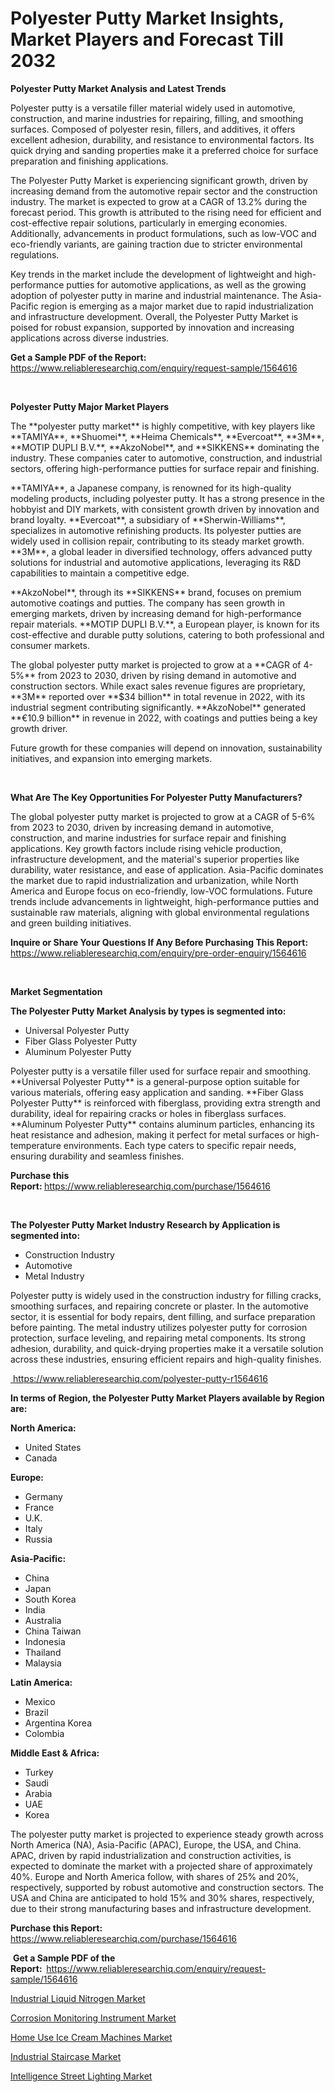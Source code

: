 <p><h1>Polyester Putty Market Insights, Market Players and Forecast Till 2032</h1></p><p><strong>Polyester Putty Market Analysis and Latest Trends</strong></p>
<p><p>Polyester putty is a versatile filler material widely used in automotive, construction, and marine industries for repairing, filling, and smoothing surfaces. Composed of polyester resin, fillers, and additives, it offers excellent adhesion, durability, and resistance to environmental factors. Its quick drying and sanding properties make it a preferred choice for surface preparation and finishing applications.</p><p>The Polyester Putty Market is experiencing significant growth, driven by increasing demand from the automotive repair sector and the construction industry. The market is expected to grow at a CAGR of 13.2% during the forecast period. This growth is attributed to the rising need for efficient and cost-effective repair solutions, particularly in emerging economies. Additionally, advancements in product formulations, such as low-VOC and eco-friendly variants, are gaining traction due to stricter environmental regulations.</p><p>Key trends in the market include the development of lightweight and high-performance putties for automotive applications, as well as the growing adoption of polyester putty in marine and industrial maintenance. The Asia-Pacific region is emerging as a major market due to rapid industrialization and infrastructure development. Overall, the Polyester Putty Market is poised for robust expansion, supported by innovation and increasing applications across diverse industries.</p></p>
<p><strong>Get a Sample PDF of the Report:&nbsp;</strong> <a href="https://www.reliableresearchiq.com/enquiry/request-sample/1564616?utm_campaign=1140&utm_medium=2&utm_source=Github&utm_content=ia&utm_term=25012025&utm_id=polyester-putty">https://www.reliableresearchiq.com/enquiry/request-sample/1564616</a></p>
<p>&nbsp;</p>
<p><strong>Polyester Putty Major Market Players</strong></p>
<p><p>The **polyester putty market** is highly competitive, with key players like **TAMIYA**, **Shuomei**, **Heima Chemicals**, **Evercoat**, **3M**, **MOTIP DUPLI B.V.**, **AkzoNobel**, and **SIKKENS** dominating the industry. These companies cater to automotive, construction, and industrial sectors, offering high-performance putties for surface repair and finishing.</p><p>**TAMIYA**, a Japanese company, is renowned for its high-quality modeling products, including polyester putty. It has a strong presence in the hobbyist and DIY markets, with consistent growth driven by innovation and brand loyalty. **Evercoat**, a subsidiary of **Sherwin-Williams**, specializes in automotive refinishing products. Its polyester putties are widely used in collision repair, contributing to its steady market growth. **3M**, a global leader in diversified technology, offers advanced putty solutions for industrial and automotive applications, leveraging its R&D capabilities to maintain a competitive edge.</p><p>**AkzoNobel**, through its **SIKKENS** brand, focuses on premium automotive coatings and putties. The company has seen growth in emerging markets, driven by increasing demand for high-performance repair materials. **MOTIP DUPLI B.V.**, a European player, is known for its cost-effective and durable putty solutions, catering to both professional and consumer markets.</p><p>The global polyester putty market is projected to grow at a **CAGR of 4-5%** from 2023 to 2030, driven by rising demand in automotive and construction sectors. While exact sales revenue figures are proprietary, **3M** reported over **$34 billion** in total revenue in 2022, with its industrial segment contributing significantly. **AkzoNobel** generated **€10.9 billion** in revenue in 2022, with coatings and putties being a key growth driver.</p><p>Future growth for these companies will depend on innovation, sustainability initiatives, and expansion into emerging markets.</p></p>
<p>&nbsp;</p>
<p><strong>What Are The Key Opportunities For Polyester Putty Manufacturers?</strong></p>
<p><p>The global polyester putty market is projected to grow at a CAGR of 5-6% from 2023 to 2030, driven by increasing demand in automotive, construction, and marine industries for surface repair and finishing applications. Key growth factors include rising vehicle production, infrastructure development, and the material's superior properties like durability, water resistance, and ease of application. Asia-Pacific dominates the market due to rapid industrialization and urbanization, while North America and Europe focus on eco-friendly, low-VOC formulations. Future trends include advancements in lightweight, high-performance putties and sustainable raw materials, aligning with global environmental regulations and green building initiatives.</p></p>
<p><strong>Inquire or Share Your Questions If Any Before Purchasing This Report:</strong> <a href="https://www.reliableresearchiq.com/enquiry/pre-order-enquiry/1564616?utm_campaign=1140&utm_medium=2&utm_source=Github&utm_content=ia&utm_term=25012025&utm_id=polyester-putty">https://www.reliableresearchiq.com/enquiry/pre-order-enquiry/1564616</a></p>
<p>&nbsp;</p>
<p><strong>Market Segmentation</strong></p>
<p><strong>The Polyester Putty Market Analysis by types is segmented into:</strong></p>
<p><ul><li>Universal Polyester Putty</li><li>Fiber Glass Polyester Putty</li><li>Aluminum Polyester Putty</li></ul></p>
<p><p>Polyester putty is a versatile filler used for surface repair and smoothing. **Universal Polyester Putty** is a general-purpose option suitable for various materials, offering easy application and sanding. **Fiber Glass Polyester Putty** is reinforced with fiberglass, providing extra strength and durability, ideal for repairing cracks or holes in fiberglass surfaces. **Aluminum Polyester Putty** contains aluminum particles, enhancing its heat resistance and adhesion, making it perfect for metal surfaces or high-temperature environments. Each type caters to specific repair needs, ensuring durability and seamless finishes.</p></p>
<p><strong>Purchase this Report:&nbsp;</strong><a href="https://www.reliableresearchiq.com/purchase/1564616?utm_campaign=1140&utm_medium=2&utm_source=Github&utm_content=ia&utm_term=25012025&utm_id=polyester-putty">https://www.reliableresearchiq.com/purchase/1564616</a></p>
<p>&nbsp;</p>
<p><strong>The Polyester Putty Market Industry Research by Application is segmented into:</strong></p>
<p><ul><li>Construction Industry</li><li>Automotive</li><li>Metal Industry</li></ul></p>
<p><p>Polyester putty is widely used in the construction industry for filling cracks, smoothing surfaces, and repairing concrete or plaster. In the automotive sector, it is essential for body repairs, dent filling, and surface preparation before painting. The metal industry utilizes polyester putty for corrosion protection, surface leveling, and repairing metal components. Its strong adhesion, durability, and quick-drying properties make it a versatile solution across these industries, ensuring efficient repairs and high-quality finishes.</p></p>
<p><a href="https://www.reliableresearchiq.com/polyester-putty-r1564616?utm_campaign=1140&utm_medium=2&utm_source=Github&utm_content=ia&utm_term=25012025&utm_id=polyester-putty">&nbsp;https://www.reliableresearchiq.com/polyester-putty-r1564616</a></p>
<p><strong>In terms of Region, the Polyester Putty Market Players available by Region are:</strong></p>
<p>
    <p> <strong> North America: </strong>
        <ul>
            <li>United States</li>
            <li>Canada</li>
        </ul>
        </p> 
    <p> <strong> Europe: </strong>
        <ul>
            <li>Germany</li>
            <li>France</li>
            <li>U.K.</li>
            <li>Italy</li>
            <li>Russia</li>
        </ul>
        </p> 
    <p> <strong> Asia-Pacific: </strong>
        <ul>
            <li>China</li>
            <li>Japan</li>
            <li>South Korea</li>
            <li>India</li>
            <li>Australia</li>
            <li>China Taiwan</li>
            <li>Indonesia</li>
            <li>Thailand</li>
            <li>Malaysia</li>
        </ul>
        </p> 
    <p> <strong> Latin America: </strong>
        <ul>
            <li>Mexico</li>
            <li>Brazil</li>
            <li>Argentina Korea</li>
            <li>Colombia</li>
        </ul>
        </p> 
    <p> <strong> Middle East & Africa: </strong>
        <ul>
            <li>Turkey</li>
            <li>Saudi</li>
            <li>Arabia</li>
            <li>UAE</li>
            <li>Korea</li>
        </ul>
    </p>
    </p>
<p><p>The polyester putty market is projected to experience steady growth across North America (NA), Asia-Pacific (APAC), Europe, the USA, and China. APAC, driven by rapid industrialization and construction activities, is expected to dominate the market with a projected share of approximately 40%. Europe and North America follow, with shares of 25% and 20%, respectively, supported by robust automotive and construction sectors. The USA and China are anticipated to hold 15% and 30% shares, respectively, due to their strong manufacturing bases and infrastructure development.</p></p>
<p><strong>Purchase this Report: </strong><a href="https://www.reliableresearchiq.com/purchase/1564616?utm_campaign=1140&utm_medium=2&utm_source=Github&utm_content=ia&utm_term=25012025&utm_id=polyester-putty">https://www.reliableresearchiq.com/purchase/1564616</a></p>
<p>&nbsp;<strong>Get a Sample PDF of the Report:&nbsp;&nbsp;</strong><a href="https://www.reliableresearchiq.com/enquiry/request-sample/1564616?utm_campaign=1140&utm_medium=2&utm_source=Github&utm_content=ia&utm_term=25012025&utm_id=polyester-putty">https://www.reliableresearchiq.com/enquiry/request-sample/1564616</a></p>
<p><strong></strong></p>
<p><p><a href="https://github.com/locarol73/Market-Research-Report-List-1/blob/main/industrial-liquid-nitrogen-market.md?utm_campaign=1140&utm_medium=2&utm_source=Github&utm_content=ia&utm_term=25012025&utm_id=polyester-putty">Industrial Liquid Nitrogen Market</a></p><p><a href="https://www.linkedin.com/pulse/comprehensive-market-analysis-corrosion-monitoring-instrument-lbnde?utm_campaign=1140&utm_medium=2&utm_source=Github&utm_content=ia&utm_term=25012025&utm_id=polyester-putty">Corrosion Monitoring Instrument Market</a></p><p><a href="https://www.linkedin.com/pulse/comprehending-rapid-growth-global-home-use-ice-cream-machines-market-mlsgc?utm_campaign=1140&utm_medium=2&utm_source=Github&utm_content=ia&utm_term=25012025&utm_id=polyester-putty">Home Use Ice Cream Machines Market</a></p><p><a href="https://github.com/lehumiston1971679/Market-Research-Report-List-1/blob/main/industrial-staircase-market.md?utm_campaign=1140&utm_medium=2&utm_source=Github&utm_content=ia&utm_term=25012025&utm_id=polyester-putty">Industrial Staircase Market</a></p><p><a href="https://www.linkedin.com/pulse/intelligence-street-lighting-market-research-key-insights-oh85c?utm_campaign=1140&utm_medium=2&utm_source=Github&utm_content=ia&utm_term=25012025&utm_id=polyester-putty">Intelligence Street Lighting Market</a></p></p>